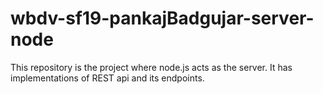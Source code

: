 # wbdv-sf19-pankajBadgujar-server-node
This repository is the project where node.js acts as the server.
It has implementations of REST api and its endpoints.
